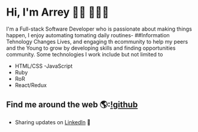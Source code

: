 # Hi, I'm Arrey 👋🏾 👩🏾‍💻

<!-- <img src="https://raw.githubusercontent.com/M0nica/M0nica/master/gh-header-image-cropped.png" alt="banner that says Monica Powell - software engineer, content creator and community organizer alongside a cartoon illustration of Monica"> -->
I'm a Full-stack Software Developer who is passionate about making things happen, I enjoy automating tomating  daily routines- ##Information Tehnology Changes Lives, and engaging th ecommunity to help my peers and the Young to grow by developing skills and finding opportunities community. Some technologies I work include but not limited to
- HTML/CSS 
-JavaScript
- Ruby
- RoR
- React/Redux 


## Find me around the web 🌎:[!github](https://github.com/ArreyTabe)

- Sharing updates on <a href="https://www.linkedin.com/in/arrey-affuembey-80a8b11a8/">LinkedIn</a> 💼
